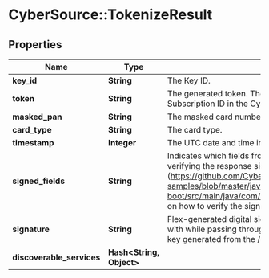 # CyberSource::TokenizeResult

## Properties
Name | Type | Description | Notes
------------ | ------------- | ------------- | -------------
**key_id** | **String** | The Key ID. | [optional] 
**token** | **String** | The generated token. The token replaces card data and is used as the Subscription ID in the CyberSource Simple Order API or SCMP API. | [optional] 
**masked_pan** | **String** | The masked card number displaying the first 6 digits and the last 4 digits. | [optional] 
**card_type** | **String** | The card type. | [optional] 
**timestamp** | **Integer** | The UTC date and time in milliseconds at which the signature was generated. | [optional] 
**signed_fields** | **String** | Indicates which fields from the response make up the data that is used when verifying the response signature. See the [sample code] (https://github.com/CyberSource/cybersource-flex-samples/blob/master/java/spring-boot/src/main/java/com/cybersource/flex/application/CheckoutController.java) on how to verify the signature. | [optional] 
**signature** | **String** | Flex-generated digital signature. To ensure the values have not been tampered with while passing through the client, verify this server-side using the public key generated from the /keys resource. | [optional] 
**discoverable_services** | **Hash&lt;String, Object&gt;** |  | [optional] 


